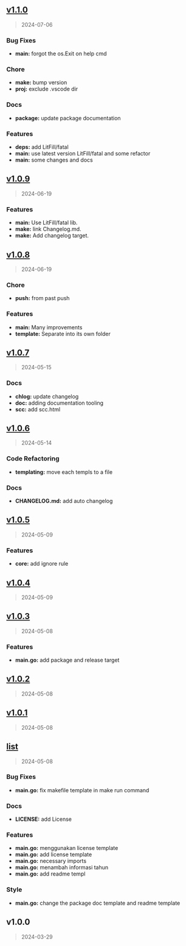 
<a name="v1.1.0"></a>
## [v1.1.0](https://github.com/LitFill/gomake/compare/v1.0.9...v1.1.0)

> 2024-07-06

### Bug Fixes

* **main:** forgot the os.Exit on help cmd

### Chore

* **make:** bump version
* **proj:** exclude .vscode dir

### Docs

* **package:** update package documentation

### Features

* **deps:** add LitFill/fatal
* **main:** use latest version LitFill/fatal and some refactor
* **main:** some changes and docs


<a name="v1.0.9"></a>
## [v1.0.9](https://github.com/LitFill/gomake/compare/v1.0.8...v1.0.9)

> 2024-06-19

### Features

* **main:** Use LitFill/fatal lib.
* **make:** link Changelog.md.
* **make:** Add changelog target.


<a name="v1.0.8"></a>
## [v1.0.8](https://github.com/LitFill/gomake/compare/v1.0.7...v1.0.8)

> 2024-06-19

### Chore

* **push:** from past push

### Features

* **main:** Many improvements
* **template:** Separate into its own folder


<a name="v1.0.7"></a>
## [v1.0.7](https://github.com/LitFill/gomake/compare/v1.0.6...v1.0.7)

> 2024-05-15

### Docs

* **chlog:** update changelog
* **doc:** adding documentation tooling
* **scc:** add scc.html


<a name="v1.0.6"></a>
## [v1.0.6](https://github.com/LitFill/gomake/compare/v1.0.5...v1.0.6)

> 2024-05-14

### Code Refactoring

* **templating:** move each templs to a file

### Docs

* **CHANGELOG.md:** add auto changelog


<a name="v1.0.5"></a>
## [v1.0.5](https://github.com/LitFill/gomake/compare/v1.0.4...v1.0.5)

> 2024-05-09

### Features

* **core:** add ignore rule


<a name="v1.0.4"></a>
## [v1.0.4](https://github.com/LitFill/gomake/compare/v1.0.3...v1.0.4)

> 2024-05-09


<a name="v1.0.3"></a>
## [v1.0.3](https://github.com/LitFill/gomake/compare/v1.0.2...v1.0.3)

> 2024-05-08

### Features

* **main.go:** add package and release target


<a name="v1.0.2"></a>
## [v1.0.2](https://github.com/LitFill/gomake/compare/v1.0.1...v1.0.2)

> 2024-05-08


<a name="v1.0.1"></a>
## [v1.0.1](https://github.com/LitFill/gomake/compare/list...v1.0.1)

> 2024-05-08


<a name="list"></a>
## [list](https://github.com/LitFill/gomake/compare/v1.0.0...list)

> 2024-05-08

### Bug Fixes

* **main.go:** fix makefile template in make run command

### Docs

* **LICENSE:** add License

### Features

* **main.go:** menggunakan license template
* **main.go:** add license template
* **main.go:** necessary imports
* **main.go:** menambah informasi tahun
* **main.go:** add readme templ

### Style

* **main.go:** change the package doc template and readme template


<a name="v1.0.0"></a>
## v1.0.0

> 2024-03-29


